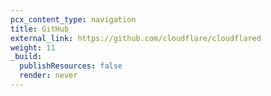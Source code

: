 ```yaml
---
pcx_content_type: navigation
title: GitHub
external_link: https://github.com/cloudflare/cloudflared
weight: 11
_build:
  publishResources: false
  render: never
---
```

